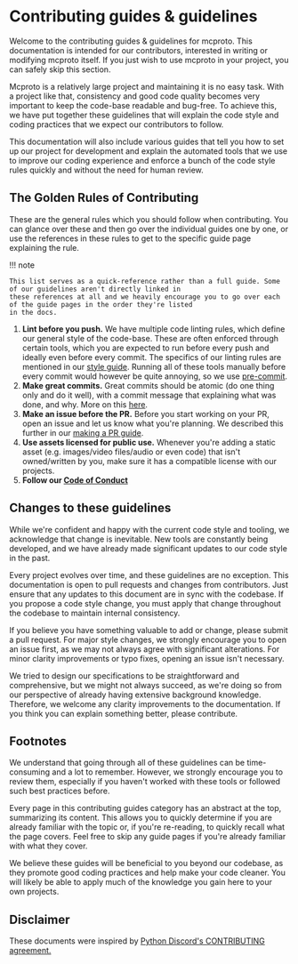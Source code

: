 # Contributing guides & guidelines

Welcome to the contributing guides & guidelines for mcproto. This documentation is intended for our contributors,
interested in writing or modifying mcproto itself. If you just wish to use mcproto in your project, you can safely skip
this section.

Mcproto is a relatively large project and maintaining it is no easy task. With a project like that, consistency and
good code quality becomes very important to keep the code-base readable and bug-free. To achieve this, we have put
together these guidelines that will explain the code style and coding practices that we expect our contributors to
follow.

This documentation will also include various guides that tell you how to set up our project for development and explain
the automated tools that we use to improve our coding experience and enforce a bunch of the code style rules quickly
and without the need for human review.

## The Golden Rules of Contributing

These are the general rules which you should follow when contributing. You can glance over these and then go over the
individual guides one by one, or use the references in these rules to get to the specific guide page explaining the
rule.

!!! note

    This list serves as a quick-reference rather than a full guide. Some of our guidelines aren't directly linked in
    these references at all and we heavily encourage you to go over each of the guide pages in the order they're listed
    in the docs.

1. **Lint before you push.** We have multiple code linting rules, which define our general style of the code-base.
   These are often enforced through certain tools, which you are expected to run before every push and ideally even
   before every commit. The specifics of our linting rules are mentioned in our [style guide](./style-guide.md).
   Running all of these tools manually before every commit would however be quite annoying, so we use
   [pre-commit](./precommit.md).
2. **Make great commits.** Great commits should be atomic (do one thing only and do it well), with a commit message
   that explaining what was done, and why. More on this [here](./great-commits.md).
3. **Make an issue before the PR.** Before you start working on your PR, open an issue and let us know what you're
   planning. We described this further in our [making a PR guide](../making-a-pr.md#get-assigned-to-the-issue).
4. **Use assets licensed for public use.** Whenever you're adding a static asset (e.g. images/video files/audio or
   even code) that isn't owned/written by you, make sure it has a compatible license with our projects.
5. **Follow our [Code of Conduct](../../community/code-of-conduct.md)**

## Changes to these guidelines

While we're confident and happy with the current code style and tooling, we acknowledge that change is inevitable. New
tools are constantly being developed, and we have already made significant updates to our code style in the past.

Every project evolves over time, and these guidelines are no exception. This documentation is open to pull requests and
changes from contributors. Just ensure that any updates to this document are in sync with the codebase. If you propose
a code style change, you must apply that change throughout the codebase to maintain internal consistency.

If you believe you have something valuable to add or change, please submit a pull request. For major style changes, we
strongly encourage you to open an issue first, as we may not always agree with significant alterations. For minor
clarity improvements or typo fixes, opening an issue isn't necessary.

We tried to design our specifications to be straightforward and comprehensive, but we might not always succeed, as
we're doing so from our perspective of already having extensive background knowledge. Therefore, we welcome any clarity
improvements to the documentation. If you think you can explain something better, please contribute.

## Footnotes

We understand that going through all of these guidelines can be time-consuming and a lot to remember. However, we
strongly encourage you to review them, especially if you haven't worked with these tools or followed such best
practices before.

Every page in this contributing guides category has an abstract at the top, summarizing its content. This allows you to
quickly determine if you are already familiar with the topic or, if you're re-reading, to quickly recall what the page
covers. Feel free to skip any guide pages if you're already familiar with what they cover.

We believe these guides will be beneficial to you beyond our codebase, as they promote good coding practices and help
make your code cleaner. You will likely be able to apply much of the knowledge you gain here to your own projects.

## Disclaimer

These documents were inspired by [Python Discord's CONTRIBUTING agreement.][pydis-contributing]

[pydis-contributing]: https://github.com/python-discord/bot/blob/master/CONTRIBUTING.md
